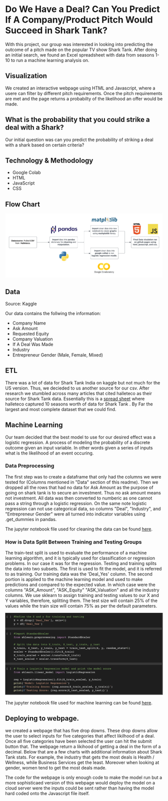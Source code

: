 # Do We Have a Deal? Can You Predict If A Company/Product Pitch Would Succeed in Shark Tank?  
With this project, our group was interested in looking into predicting the outcome of a pitch made on the popular TV show Shark Tank. After doing an initial search, we found an Excel spreadsheet with data from seasons 1-10 to run a machine learning analysis on.

## Visualization
We created an interactive webpage using HTML and Javascript, where a usere can filter by different pitch requirements. Once the pitch requirements are met and the page returns a probabilty of the likelihood an offer would be made. 

## What is the probability that you could strike a deal with a Shark?
Our initial question was can you predict the probability of striking a deal with a shark based on certain criteria? 

## Technology & Methodology
- Google Colab 
- HTML
- JavaScript
- CSS

## Flow Chart

![ETL-Project (1)](https://github.com/kmoreno7/p4_SharkTank/blob/main/images/p4_etl.png)

## Data
Source: Kaggle 

Our data contains the follwing the information: 
- Company Name
- Ask Amount
- Requested Equity 
- Company Valuation 
- If A Deal Was Made 
- Industry
- Entrepreneur Gender (Male, Female, Mixed)

## ETL

There was a lot of data for Shark Tank India on kaggle but not much for the US version. Thus, we decieded to us another source for our csv. After research we stumbled across many articles that cited halleteco as their source for Shark Tank data. Essentially this is a [spread sheet](https://docs.google.com/spreadsheets/d/1Lr0gi_QJB_JU0lBMjJ7WiBRxA0loml1FlM-KlmKsaEY/edit#gid=0) where halleteco captured 10 seasons worth of data for Shark Tank . By Far the largest and most complete dataset that we could find.

## Machine Learning
Our team decided that the best model to use for our desired effect was a logistic regression. A process of modeling the probability of a discrete outcome given an input variable. In other words given a series of inputs what is the likelihood of an event occuring. 

### Data Preprocessing
The first step was to create a dataframe that only had the columns we were tested for (Columns mentioned in "Data" section of this readme). Then we dropped all the rows that had no data for Ask Amount as the purpose of going on shark tank is to secure an investment. Thus no ask amount means not investment. All data was then converted to numberic as one cannot pass a string through a logistic regression. On the same note logistic regression can not use categorical data, so columns "Deal", "Industry", and "Entrepreneur Gender" were all turned into indicator variables using .get_dummies in pandas. 

The jupyter notebook file used for cleaning the data can be found [here](https://github.com/kmoreno7/p4_SharkTank/blob/main/data/Cleaning_SharkTank_Data.ipynb).

### How is Data Split Between Training and Testing Groups


The train-test split is used to evaluate the performance of a machine learning algorithm, and it is typically used for classification or regression problems. In our case it was for the regression. Testing and training splits the data into two subsets. The first is used to fit the model, and it is referred to as training. Our training data was the 'Deal_Yes' column. The second portion is applied to the machine learning model and used to make predictions and compared to the expected value. In which case were the columns "ASK_Amount",	"ASK_Equity" "ASK_Valuation" and all the industry columns. We use sklearn to assign training and testing values to our X and Y variables, therefore, splitting them. The test size will contain 25% of the values while the train size will contain 75% as per the default parameters.

![p4](https://github.com/kmoreno7/p4_SharkTank/blob/main/images/Screenshot%202023-02-22%20at%205.46.40%20PM.png)

The jupyter notebook file used for machine learning can be found [here](https://github.com/kmoreno7/p4_SharkTank/blob/main/sharktank_machine_learning.ipynb).

## Deploying to webpage.

we created a webpage that has five drop downs. These drop downs allow the user to select inputs for five categories that affect likilhood of a deal. Once all five categories have been selected the user can hit the submit button that. The webpage return a likihood of getting a deal in the form of a decimal. Below that are a few charts with additional information about Shark Tank stats. For example, the industry that gets the most deals is Health / Wellness, while Business Services get the least. Moreover when looking at gender, women tend to get the most deals made. 

The code for the webpage is only enough code to make the model run but a more sophisticaed version of this webpage would deploy the model on a cloud server were the inputs could be sent rather than having the model hard coded onto the Javascript file itself. 
